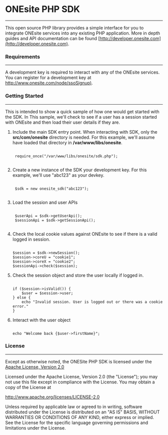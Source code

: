 # ONEsite PHP SDK
---
This open source PHP library provides a simple interface for you to integrate ONEsite services into any existing PHP application. More
in depth guides and API documentation can be found [http://developer.onesite.com](http://developer.onesite.com).


### Requirements
---
A development key is required to interact with any of the ONEsite services. You can register for a development key at [http://www.onesite.com/node/ssoSignup)](http://www.onesite.com/node/ssoSignup).

### Getting Started
---
This is intended to show a quick sample of how one would get started with the SDK.  In This sample, we'll check to see if a user has a session started with ONEsite and then load their user details if they are.

1. Include the main SDK entry point.  When interacting with SDK, only the **src/com/onesite** directory is needed.  For this example, we'll assume have loaded that directory in **/var/www/libs/onesite**.

	<pre lang="php"><code>
	require_once("/var/www/libs/onesite/sdk.php");
	</code></pre>

2. Create a new instance of the SDK your development key.  For this example, we'll use "abc123" as your devkey.

	<pre lang="php"><code>
	$sdk = new onesite_sdk("abc123");
	</code></pre>

3. Load the session and user APIs

	<pre lang="php"><code>
	$userApi = $sdk->getUserApi();
	$sessionApi = $sdk->getSessionApi();
	</code></pre>

4.  Check the local cookie values against ONEsite to see if there is a valid logged in session.  

	<pre lang="php"><code>
	$session = $sdk->newSession();
	$session->coreU = "cookie1";
	$session->coreX = "cookie2";
	$sessionApi->check($session);
	</code></pre>

5.  Check the session object and store the user locally if logged in.

	<pre lang="php"><code>
	if ($session->isValid()) {
		$user = $session->user;
	} else {
    	echo "Invalid session. User is logged out or there was a cookie error."
	}
	</code></pre>

6.  Interact with the user object

	<pre lang="php"><code>
	echo "Welcome back {$user->firstName}";
	</code></pre>


### License
---
Except as otherwise noted, the ONESite PHP SDK is licensed under the [Apache License, Version 2.0](http://www.apache.org/licenses/LICENSE-2.0.html)

Licensed under the Apache License, Version 2.0 (the "License");
you may not use this file except in compliance with the License.
You may obtain a copy of the License at

  http://www.apache.org/licenses/LICENSE-2.0

Unless required by applicable law or agreed to in writing, software
distributed under the License is distributed on an "AS IS" BASIS,
WITHOUT WARRANTIES OR CONDITIONS OF ANY KIND, either express or implied.
See the License for the specific language governing permissions and
limitations under the License.
